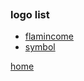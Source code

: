<pre style="text-align: center; maigin: 0 auto;"><code id="code"></code></pre>

### logo list

- [flamincome](#flamincome)
- [symbol](#symbol)

<footer>
<a href="https://flamincome.github.io">home</a>
</footer>

<script src="index.js"></script>
